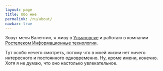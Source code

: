 ```yaml
---
layout: page
title: Обо мне
permalink: /ru/about/
navbar: true
---
```


Зовут меня Валентин, я живу в [Ульяновске](https://ru.wikipedia.org/wiki/%D0%A3%D0%BB%D1%8C%D1%8F%D0%BD%D0%BE%D0%B2%D1%81%D0%BA) и работаю в компании [Ростелеком Информационные технологии](https://www.rtk-infotech.ru/).

Тут особо нечего смотреть, потому что в моей жизни нет ничего интересного и постоянного одновременно. Ну, кроме имени, конечно. Хотя я не думаю, что оно настолько увлекательное.
